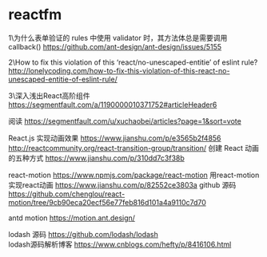 # reactfm


1\为什么表单验证的 rules 中使用 validator 时，其方法体总是需要调用 callback()
https://github.com/ant-design/ant-design/issues/5155



2\How to fix this violation of this ‘react/no-unescaped-entitie’ of eslint rule?
http://lonelycoding.com/how-to-fix-this-violation-of-this-react-no-unescaped-entitie-of-eslint-rule/

3\深入浅出React高阶组件
https://segmentfault.com/a/1190000010371752#articleHeader6


阅读
https://segmentfault.com/u/xuchaobei/articles?page=1&sort=vote



React.js 实现动画效果
https://www.jianshu.com/p/e3565b2f4856
http://reactcommunity.org/react-transition-group/transition/
创建 React 动画的五种方式
https://www.jianshu.com/p/310dd7c3f38b

react-motion
https://www.npmjs.com/package/react-motion
用react-motion实现react动画
https://www.jianshu.com/p/82552ce3803a
github 源码
https://github.com/chenglou/react-motion/tree/9cb90eca20ecf56e77feb816d101a4a9110c7d70 

antd motion
https://motion.ant.design/

lodash 源码
https://github.com/lodash/lodash   
lodash源码解析博客
https://www.cnblogs.com/hefty/p/8416106.html